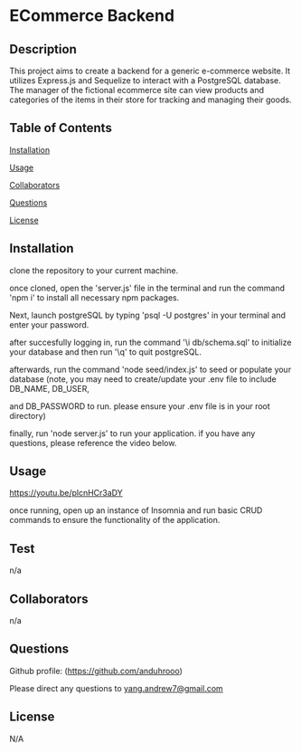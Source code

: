 # ECommerce Backend


## Description

This project aims to create a backend for a generic e-commerce website. It utilizes Express.js and Sequelize to interact with a PostgreSQL database. The manager of the fictional ecommerce site can view products and categories of the items in their store for tracking and managing their goods.

## Table of Contents

[Installation](#installation)

[Usage](#usage)

[Collaborators](#collaborators)

[Questions](#questions)

[License](#license)

## Installation

clone the repository to your current machine. 

once cloned, open the 'server.js' file in the terminal and run the command 'npm i' to install all necessary npm packages. 

Next, launch postgreSQL by typing 'psql -U postgres' in your terminal and enter your password. 

after succesfully logging in, run the command '\i db/schema.sql' to initialize your database and then run '\q' to quit postgreSQL. 

afterwards, run the command 'node seed/index.js' to seed or populate your database (note, you may need to create/update your .env file to include DB_NAME, DB_USER, 

and DB_PASSWORD to run. please ensure your .env file is in your root directory)

finally, run 'node server.js' to run your application. if you have any questions, please reference the video below.

## Usage

https://youtu.be/plcnHCr3aDY

once running, open up an instance of Insomnia and run basic CRUD commands to ensure the functionality of the application.

## Test

n/a

## Collaborators

n/a

## Questions

Github profile: (https://github.com/anduhrooo)

Please direct any questions to yang.andrew7@gmail.com

## License

N/A

